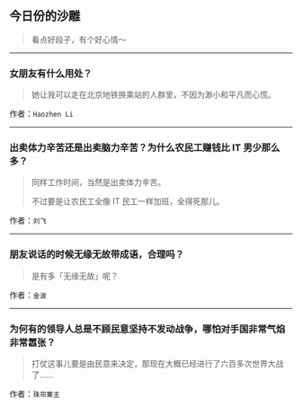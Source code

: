 ## 今日份的沙雕

> 看点好段子，有个好心情～


 
---

### 女朋友有什么用处？

> 她让我可以走在北京地铁换乘站的人群里，不因为渺小和平凡而心慌。


作者：`Haozhen Li`

---

### 出卖体力辛苦还是出卖脑力辛苦？为什么农民工赚钱比 IT 男少那么多？

> 同样工作时间，当然是出卖体力辛苦。
> 
> 不过要是让农民工全像 IT 民工一样加班，全得死那儿。


作者：`刘飞`

---

### 朋友说话的时候无缘无故带成语，合理吗？

> 是有多「无缘无故」呢？


作者：`金波`

---

### 为何有的领导人总是不顾民意坚持不发动战争，哪怕对手国非常气焰非常嚣张？

> 打仗这事儿要是由民意来决定，那现在大概已经进行了六百多次世界大战了……


作者：`珠帘寨主`